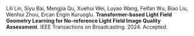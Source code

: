 Lili Lin, Siyu Bai, Mengjia Qu, Xuehui Wei, Luyao Wang, Feifan Wu, Biao Liu, Wenhui Zhou, Ercan Engin Kuruoglu. **Transformer-based Light Field Geometry Learning for No-reference Light Field Image Quality Assessment**. IEEE Transactions on Broadcasting. 2024. Accepted.
